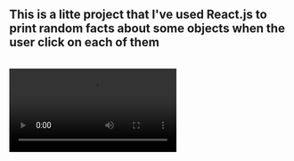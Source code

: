 ## This is a litte project that I've used React.js to print random facts about some objects when the user click on each of them

<div style="display: inline_block"><br/>
  <video src="./video.mp4"></video>
</div>
